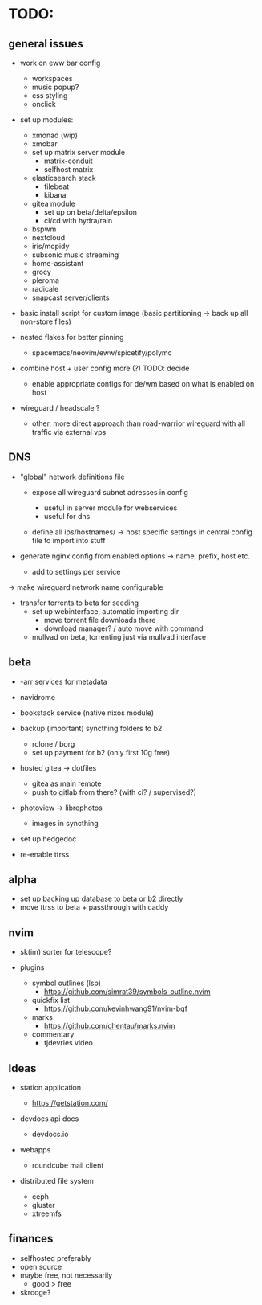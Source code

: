 # TODO:

## general issues

- work on eww bar config
    - workspaces
    - music popup?
    - css styling
    - onclick

- set up modules:
    - xmonad (wip)
    - xmobar
    - set up matrix server module
        - matrix-conduit
        - selfhost matrix
    - elasticsearch stack
        - filebeat
        - kibana
    - gitea module
        - set up on beta/delta/epsilon
        - ci/cd with hydra/rain
    - bspwm
    - nextcloud
    - iris/mopidy
    - subsonic music streaming
    - home-assistant
    - grocy
    - pleroma
    - radicale
    - snapcast server/clients


- basic install script for custom image (basic partitioning -> back up all non-store files)

- nested flakes for better pinning
    - spacemacs/neovim/eww/spicetify/polymc

- combine host + user config more (?) TODO: decide
    - enable appropriate configs for de/wm based on what is enabled on host

- wireguard / headscale ?
    - other, more direct approach than road-warrior wireguard with all traffic via external vps

## DNS

- "global" network definitions file
    - expose all wireguard subnet adresses in config
        - useful in server module for webservices
        - useful for dns

    - define all ips/hostnames/ -> host specific settings in central config file to import into stuff

- generate nginx config from enabled options -> name, prefix, host etc.
    - add to settings per service

-> make wireguard network name configurable

- transfer torrents to beta for seeding
    - set up webinterface, automatic importing dir
        - move torrent file downloads there
        - download manager? / auto move with command
    - mullvad on beta, torrenting just via mullvad interface

## beta

- -arr services for metadata

- navidrome

- bookstack service (native nixos module)

- backup (important) syncthing folders to b2
    - rclone / borg
    - set up payment for b2 (only first 10g free)

- hosted gitea -> dotfiles
    - gitea as main remote
    - push to gitlab from there? (with ci? / supervised?)

- photoview -> librephotos
    - images in syncthing

- set up hedgedoc
- re-enable ttrss

## alpha

- set up backing up database to beta or b2 directly
- move ttrss to beta + passthrough with caddy

## nvim

- sk(im) sorter for telescope?

- plugins
    - symbol outlines (lsp)
        - https://github.com/simrat39/symbols-outline.nvim
    - quickfix list
        - https://github.com/kevinhwang91/nvim-bqf
    - marks 
        - https://github.com/chentau/marks.nvim
    - commentary
        - tjdevries video

## Ideas

- station application
    - https://getstation.com/

- devdocs api docs
    - devdocs.io

- webapps
    - roundcube mail client

- distributed file system
    - ceph
    - gluster
    - xtreemfs

## finances

- selfhosted preferably
- open source
- maybe free, not necessarily
    - good > free
- skrooge?
